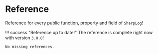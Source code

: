 # Reference

Reference for every public function, property and field of `SharpLog`!

!!! success "Reference up to date!"
    The reference is complete right now with version `3.0.0`!

    No missing references.
